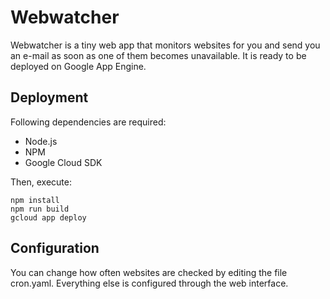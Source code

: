 # Webwatcher
Webwatcher is a tiny web app that monitors websites for you and send you an e-mail as soon as one of them becomes unavailable.
It is ready to be deployed on Google App Engine.

## Deployment
Following dependencies are required:
* Node.js
* NPM
* Google Cloud SDK

Then, execute:
```
npm install
npm run build
gcloud app deploy
```

## Configuration
You can change how often websites are checked by editing the file cron.yaml. Everything else is configured through the web interface.